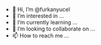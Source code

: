 - 👋 Hi, I’m @furkanyucel
- 👀 I’m interested in ...
- 🌱 I’m currently learning ...
- 💞️ I’m looking to collaborate on ...
- 📫 How to reach me ...

<!---
furkanyucel/furkanyucel is a ✨ special ✨ repository because its `README.md` (this file) appears on your GitHub profile.
You can click the Preview link to take a look at your changes.
--->
